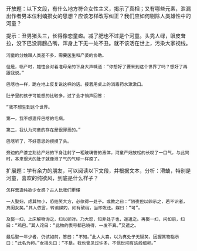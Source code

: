 开放题：以下文段，有什么地方符合女性主义，揭示了真相；又有哪些元素，泄漏出作者男本位利蝻损女的思想？应该怎样改写纠正？我们应如何剔除人类雄性中的河童？
    
提示：丑男猪头三，长得像恋童癖。减了肥也不过是个河童。头秃人绿，眼皮耷拉，没下巴没肩膀凸嘴，浑身上下无一处不丑。就不该活在世上，污染大家视线。
    
    河童的分娩跟人类差不多，需要医生和产婆的协助。
    
    但是，临产时，雄性会对着准母亲的下身大声喊道：“你想好了要来到这个世界了吗？想好了再跟我说。”
    
    巴喀也一样，跪在地上反复说这样的话。接着用桌上的消毒药水漱漱口。
    
    肚子里的孩子可能想的比较多，过了会才悄声回答：
    
    “我不想生到这个世界。
    
    第一，我不想遗传巴喀的毛病。
    
    第二，我认为河童的存在是很罪恶的。”
    
    巴喀听了，不好意思的摸摸了头。
    
    旁边的产婆立刻给产妇的下身注射了一粗玻璃管的液体。河童产妇放松的长叹了一口气。与此同时，本来很大的肚子就像泄了气的气球一样瘪了。

扩展题：学有余力的朋友，可以阅读以下文段，并根据文本，分析：滑蝻，特别是河童，喜欢的纯欲风，到底是什么样子？

    怎样营造纯欲少女感？古人比我们更懂

    一人娶妇，虑其物小，恐贻笑大方，必欲得一处子。或教之曰：“初夜但以卵示之，若不识者，真闺女矣。”其人依言，转谕媒妁，如有破绽，当即发还。媒曰：“可”。

    及娶一妇，上床解物询之，妇以卵对。乃大怒，知非处子也，遂遣之。再娶一妇，问如前，妇曰：“鸡巴。”其人诧曰：“此物的表号都已晓得，一发不真。”又遣之。

    最后娶一年少者，仍试如前，答曰：“不知。”此人大喜，以为真处子无疑矣，因握其物指示曰：“此名为卵。”女摇头曰：“不是。我也曾见过许多，不信世间有这般细卵。”
